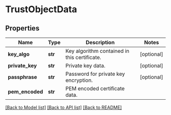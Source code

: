 # TrustObjectData

## Properties
Name | Type | Description | Notes
------------ | ------------- | ------------- | -------------
**key_algo** | **str** | Key algorithm contained in this certificate. | [optional] 
**private_key** | **str** | Private key data. | [optional] 
**passphrase** | **str** | Password for private key encryption. | [optional] 
**pem_encoded** | **str** | PEM encoded certificate data. | 

[[Back to Model list]](../README.md#documentation-for-models) [[Back to API list]](../README.md#documentation-for-api-endpoints) [[Back to README]](../README.md)

